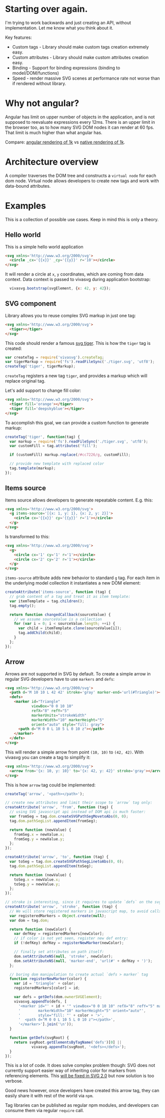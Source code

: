 # Starting over again.

I'm trying to work backwards and just creating an API, without implementation.
Let me know what you think about it.

Key features:

* Custom tags - Library should make custom tags creation extremely easy.
* Custom attributes - Library should make custom attributes creation easy.
* Binding - Support for binding expressions (binding to model/DOM/functions)
* Speed - render massive SVG scenes at performance rate not worse than if rendered
without library.

# Why not angular?

Angular has limit on upper number of objects in the application, and is not
supposed to reevaluate expressions every 12ms. There is an upper limit in the
browser too, as to how many SVG DOM nodes it can render at 60 fps. That limit is
much higher than what angular has.

Compare: [angular rendering of 1k](http://embed.plnkr.co/xZK8VSpzdCM2l06Sbma6/preview)
vs [native rendering of 1k](http://embed.plnkr.co/i9UBJoamLLpVMY4a1DCF/preview).

# Architecture overview

A compiler traverses the DOM tree and constructs a `virtual node` for each dom node.
Virtual node allows developers to create new tags and work with data-bound attributes.


# Examples

This is a collection of possible use cases. Keep in mind this is only a theory.

## Hello world

This is a simple hello world application

``` html
<svg xmlns='http://www.w3.org/2000/svg'>
  <circle _cx='{{x}}' _cy='{{y}}' r='10'></circle>
</svg>
```

It will render a circle at `x`, `y` coordinates, which are coming from data context.
Data context is passed to vivasvg during application bootstrap:

``` js
  vivasvg.bootstrap(svgElement, {x: 42, y: 42});
```

## SVG component

Library allows you to reuse complex SVG markup in just one tag:

``` html
<svg xmlns='http://www.w3.org/2000/svg'>
  <tiger></tiger>
</svg>
```

This code should render a famous [svg tiger](http://commons.wikimedia.org/wiki/File:Ghostscript_Tiger.svg).
This is how the `tiger` tag is created:

``` js
var createTag = require('vivasvg').createTag;
var tigerMarkup = require('fs').readFileSync('./tiger.svg', 'utf8');
createTag('tiger', tigerMarkup);
```

`createTag` registers a new tag `tiger`, and provides a markup which will replace
original tag.

Let's add support to change fill color:

``` html
<svg xmlns='http://www.w3.org/2000/svg'>
  <tiger fill='orange'></tiger>
  <tiger fill='deepskyblue'></tiger>
</svg>
```

To accomplish this goal, we can provide a custom function to generate markup:

``` js
createTag('tiger', function(tag) {
  var markup = require('fs').readFileSync('./tiger.svg', 'utf8');
  var customFill = tag.attributes('fill');

  if (customFill) markup.replace(/#cc7226/g, customFill);

  // provide new template with replaced color
  tag.template(markup);
});
```

## Items source

Items source allows developers to generate repeatable content. E.g. this:

``` html
<svg xmlns='http://www.w3.org/2000/svg'>
  <g items-source='[{x: 1, y: 1}, {x: 2, y: 2}]'>
    <circle cx='{{x}}' cy='{{y}}' r='1'></circle>
  </g>
</svg>
```

Is transformed to this:

``` html
<svg xmlns='http://www.w3.org/2000/svg'>
  <g>
    <circle cx='1' cy='1' r='1'></circle>
    <circle cx='2' cy='2' r='1'></circle>
  </g>
</svg>
```

`items-source` attribute adds new behavior to standard `g` tag. For each item in the
underlying model collection it instantiates a new DOM element:

``` js
createAttribute('items-source', function (tag) {
  // grab content of a tag and treat it as item template:
  var itemTemplate = tag.children();
  tag.empty();

  return function changedCallback(sourceValue) {
    // we assume sourceValue is a collection
    for (var i = 0; i < sourceValue.length; ++i) {
      var child = itemTemplate.clone(sourceValue[i]);
      tag.addChild(child);
    }
  };
});
```

## Arrow

Arrows are not supported in SVG by default. To create a simple arrow in regular
SVG developers have to use `markers` and `defs`:

``` html
<svg xmlns='http://www.w3.org/2000/svg'>
  <path d='M 10 10 L 42 42' stroke='gray' marker-end='url(#Triangle)'></path>
  <defs>
    <marker id="Triangle"
            viewBox="0 0 10 10"
            refX="8" refY="5"
            markerUnits="strokeWidth"
            markerWidth="10" markerHeight="5"
            orient="auto" style="fill: gray">
      <path d="M 0 0 L 10 5 L 0 10 z"></path>
    </marker>
  </defs>
</svg>
```

This will render a simple arrow from point `(10, 10)` to `(42, 42)`. With vivasvg
you can create a tag to simplify it:

``` html
<svg xmlns='http://www.w3.org/2000/svg'>
  <arrow from='{x: 10, y: 10}' to='{x: 42, y: 42}' stroke='gray'></arrow>
</svg>
```

This is how `arrow` tag could be implemented:

``` js
createTag('arrow', '<path></path>');

// create new attributes and limit their scope to `arrow` tag only:
createAttribute('arrow', 'from', function (tag) {
  // using SVG javascript api instead of DOM api is much faster:
  var fromSeg = tag.dom.createSVGPathSegMovetoAbs(0, 0);
  tag.dom.pathSegList.appendItem(fromSeg);

  return function (newValue) {
    fromSeg.x = newValue.x;
    fromSeg.y = newValue.y;
  };
});

createAttribute('arrow', 'to', function (tag) {
  var toSeg = tag.dom.createSVGPathSegLinetoAbs(0, 0);
  tag.dom.pathSegList.appendItem(toSeg);

  return function (newValue) {
    toSeg.x = newValue.x;
    toSeg.y = newValue.y;
  };
});

// stroke is interesting, since it requires to update `defs` on the svg root.
createAttribute('arrow', 'stroke', function (tag) {
  // We will store registered markers in javascript map, to avoid calls to dom:
  var registeredMarkers = Object.create(null);
  var dom = tag.dom;

  return function (newColor) {
    var defKey = registeredMarkers[newColor];
    // if color is not yet seen, register new def entry:
    if (!defKey) defKey = registerNewMarker(newColor);

    // finally set attributes on path itself:
    dom.setAttributeNS(null, 'stroke', newColor);
    dom.setAttributeNS(null, 'marker-end', 'url(#' + defKey + ')');
  };

  // boring dom manipulation to create actual `defs > marker` tag
  function registerNewMarker(color) {
    var id = 'triangle' + color;
    registeredMarkers[color] = id;

    var defs = getDefs(dom.ownerSVGElement);
    vivasvg.appendTo(defs, [
      '<marker id="' + id + '" viewBox="0 0 10 10" refX="8" refY="5" markerUnits="strokeWidth"',
      '        markerWidth="10" markerHeight="5" orient="auto"',
      '        style="fill: "' + color + '>',
      '  <path d="M 0 0 L 10 5 L 0 10 z"></path>',
      '</marker>'].join('\n'));
  }

  function getDefs(svgRoot) {
    return svgRoot.getElementsByTagName('defs')[0] ||
            vivasvg.appendTo(svgRoot, '<defs></defs>');
  }
});
```

This is a lot of code. It does solve complex problem though: SVG does not currently
support easier way of inheriting color for markers from referencing elements.
This [will be fixed in SVG 2.0](http://www.w3.org/TR/SVG2/painting.html#VertexMarkerProperties)
but now solution is too verbose.

Good news however, once developers have created this arrow tag, they can easily
share it with rest of the world via `npm`.

Tag libraries can be published as regular npm modules, and developers can consume
them via regular `require` call.
